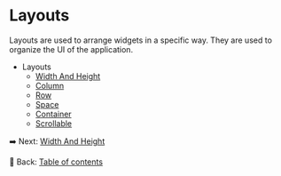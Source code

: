 # Layouts

Layouts are used to arrange widgets in a specific way.
They are used to organize the UI of the application.

- Layouts
  - [Width And Height](./width_and_height.md)
  - [Column](./column.md)
  - [Row](./row.md)
  - [Space](./space.md)
  - [Container](./container.md)
  - [Scrollable](./scrollable.md)

:arrow_right: Next: [Width And Height](./width_and_height.md)

:blue_book: Back: [Table of contents](./../README.md)
